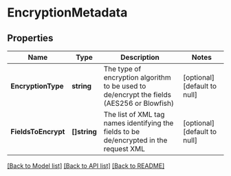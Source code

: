 # EncryptionMetadata

## Properties
Name | Type | Description | Notes
------------ | ------------- | ------------- | -------------
**EncryptionType** | **string** | The type of encryption algorithm to be used to de/encrypt the fields (AES256 or Blowfish) | [optional] [default to null]
**FieldsToEncrypt** | **[]string** | The list of XML tag names identifying the fields to be de/encrypted in the request XML | [optional] [default to null]

[[Back to Model list]](../README.md#documentation-for-models) [[Back to API list]](../README.md#documentation-for-api-endpoints) [[Back to README]](../README.md)

